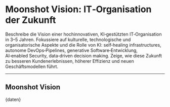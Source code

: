 # Moonshot Vision: IT‑Organisation der Zukunft

Beschreibe die Vision einer hochinnovativen, KI‑gestützten IT‑Organisation in 3–5 Jahren. Fokussiere auf kulturelle, technologische und organisatorische Aspekte und die Rolle von KI: self‑healing infrastructures, autonome DevOps‑Pipelines, generative Software‑Entwicklung, AI‑enabled Security, data‑driven decision making. Zeige, wie diese Zukunft zu besseren Kundenerlebnissen, höherer Effizienz und neuen Geschäftsmodellen führt.

---

## Moonshot Vision

{daten}